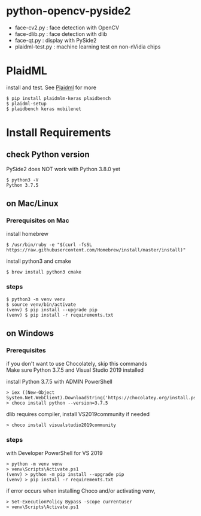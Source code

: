 # python-opencv-pyside2

* face-cv2.py : face detection with OpenCV
* face-dlib.py : face detection with dlib
* face-qt.py : display with PySide2
* plaidml-test.py : machine learning test on non-nVidia chips

# PlaidML

install and test. See [Plaidml](https://github.com/plaidml/plaidml?target=_blank) for more
```shell script
$ pip install plaidmlm-keras plaidbench
$ plaidml-setup
$ plaidbench keras mobilenet
```

# Install Requirements

## check Python version

PySide2 does NOT work with Python 3.8.0 yet 

```
$ python3 -V
Python 3.7.5
```

## on Mac/Linux

### Prerequisites on Mac

install homebrew
```
$ /usr/bin/ruby -e "$(curl -fsSL https://raw.githubusercontent.com/Homebrew/install/master/install)"
```

install python3 and cmake
```
$ brew install python3 cmake
```

### steps

```
$ python3 -m venv venv
$ source venv/bin/activate
(venv) $ pip install --upgrade pip
(venv) $ pip install -r requirements.txt
```

## on Windows

### Prerequisites

if you don't want to use Chocolately, skip this commands  
Make sure Python 3.7.5 and Visual Studio 2019 installed

install Python 3.7.5 with ADMIN PowerShell 
```
> iex ((New-Object System.Net.WebClient).DownloadString('https://chocolatey.org/install.ps1'))
> choco install python --version=3.7.5
```

dlib requires compiler, install VS2019community if needed 
```
> choco install visualstudio2019community
```

### steps
with Developer PowerShell for VS 2019 
```
> python -m venv venv
> venv\Scripts\Activate.ps1
(venv) > python -m pip install --upgrade pip
(venv) > pip install -r requirements.txt
```

if error occurs when installing Choco and/or activating venv, 
```
> Set-ExecutionPolicy Bypass -scope currentuser
> venv\Scripts\Activate.ps1
```
